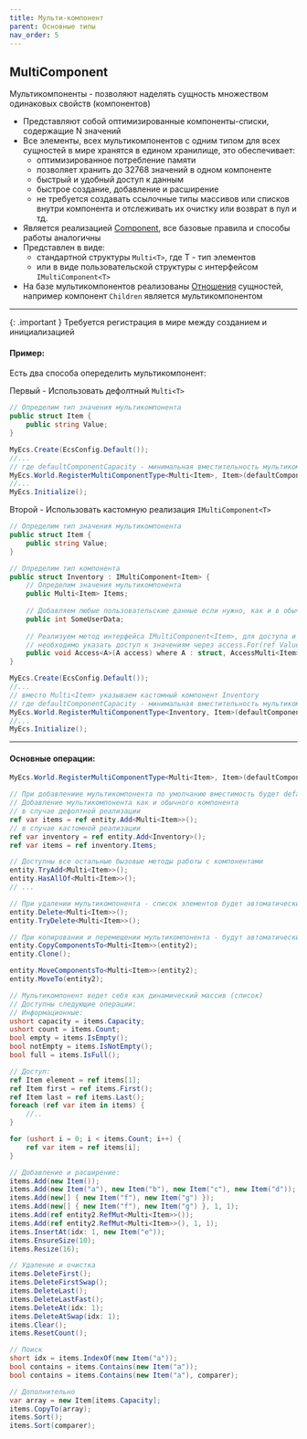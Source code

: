 ```yaml
---
title: Мульти-компонент
parent: Основные типы
nav_order: 5
---
```


## MultiComponent
Мультикомпоненты - позволяют наделять сущность множеством одинаковых свойств (компонентов)
- Представляют собой оптимизированные компоненты-списки, содержащие N значений
- Все элементы, всех мультикомпонентов с одним типом для всех сущностей в мире хранятся в едином хранилище, это обеспечивает:
  - оптимизированное потребление памяти
  - позволяет хранить до 32768 значений в одном компоненте
  - быстрый и удобный доступ к данным
  - быстрое создание, добавление и расширение
  - не требуется создавать ссылочные типы массивов или списков внутри компонента и отслеживать их очистку или возврат в пул и тд.
- Является реализацией [Component](#component), все базовые правила и способы работы аналогичны
- Представлен в виде:
  - стандартной структуры `Multi<T>`, где T - тип элементов
  - или в виде пользовательской структуры с интерфейсом `IMultiComponent<T>`
- На базе мультикомпонентов реализованы [Отношения](#отношения) сущностей, например компонент `Children` является мультикомпонентом

___

{: .important }
Требуется регистрация в мире между созданием и инициализацией


#### Пример:  
Есть два способа опеределить мультикомпонент: 

Первый - Использовать дефолтный `Multi<T>`

```c#
// Определим тип значения мультикомпонента 
public struct Item {
    public string Value;
}

MyEcs.Create(EcsConfig.Default());
//...
// где defaultComponentCapacity - минимальная вместительность мультикомпонента, со степенью двойки, в диапазоне от 4 до 32768  (4, 8, 16, 32 ...)
MyEcs.World.RegisterMultiComponentType<Multi<Item>, Item>(defaultComponentCapacity: 4); 
//...
MyEcs.Initialize();
```

Второй - Использовать кастомную реализация `IMultiComponent<T>`

```c#
// Определим тип значения мультикомпонента 
public struct Item {
    public string Value;
}

// Определим тип компонента 
public struct Inventory : IMultiComponent<Item> {
    // Определим значения мультикомпонента
    public Multi<Item> Items;
    
    // Добавляем любые пользовательские данные если нужно, как и в обычный компонент
    public int SomeUserData;
    
    // Реализуем метод интерфейса IMultiComponent<Item>, для доступа и автоматического менеджемента значений
    // необходимо указать доступ к значениям через access.For(ref Values)
    public void Access<A>(A access) where A : struct, AccessMulti<Item> => access.For(ref Items);
}

MyEcs.Create(EcsConfig.Default());
//...
// вместо Multi<Item> указываем кастомный компонент Inventory
// где defaultComponentCapacity - минимальная вместительность мультикомпонента, со степенью двойки, в диапазоне от 4 до 32768  (4, 8, 16, 32 ...)
MyEcs.World.RegisterMultiComponentType<Inventory, Item>(defaultComponentCapacity: 4); 
//...
MyEcs.Initialize();
```
___

#### Основные операции:
```c#
MyEcs.World.RegisterMultiComponentType<Multi<Item>, Item>(defaultComponentCapacity: 4); 

// При добавлениие мультикомпонента по умолчанию вместимость будет defaultComponentCapacity, по мере добавления элементов будет расширяться 
// Добавление мультикомпонента как и обычного компонента
// в случае дефолтной реализации
ref var items = ref entity.Add<Multi<Item>>();
// в случае кастомной реализации
ref var inventory = ref entity.Add<Inventory>();
ref var items = ref inventory.Items;

// Доступны все остальные бызовые методы работы с компонентами
entity.TryAdd<Multi<Item>>();
entity.HasAllOf<Multi<Item>>();
// ...

// При удалении мультикомпонента - список элементов будет автоматически очищен
entity.Delete<Multi<Item>>();
entity.TryDelete<Multi<Item>>();

// При копировании и перемещении мультикомпонента - будут автоматически скопированы все элементы
entity.CopyComponentsTo<Multi<Item>>(entity2);
entity.Clone();

entity.MoveComponentsTo<Multi<Item>>(entity2);
entity.MoveTo(entity2);

// Мультикомпонент ведет себя как динамический массив (список)
// Доступны следующие операции:
// Информационные:
ushort capacity = items.Capacity;                                      // Текущая вместимость
ushort count = items.Count;                                            // Количество элементов
bool empty = items.IsEmpty();                                          // True если нет элементов
bool notEmpty = items.IsNotEmpty();                                    // True если есть элементы
bool full = items.IsFull();                                            // True если текущая емкость заполнена

// Доступ:
ref Item element = ref items[1];                                       // Индексатор
ref Item first = ref items.First();                                    // Сслыка на первый элемент
ref Item last = ref items.Last();                                      // Ссылка на последний элемент
foreach (ref var item in items) {                                      // Цикл foreach по ссылкам элементов
    //..
}

for (ushort i = 0; i < items.Count; i++) {                             // Цикл for по элементам
    ref var item = ref items[i];
}

// Добавление и расширение:
items.Add(new Item());                                                 // Добавить элемент
items.Add(new Item("a"), new Item("b"), new Item("c"), new Item("d")); // Добавить элементы (1 - 4)
items.Add(new[] { new Item("f"), new Item("g") });                     // Добавить элементы из массива
items.Add(new[] { new Item("f"), new Item("g") }, 1, 1);               // Добавить элементы из массива c указанием старта и количества
items.Add(ref entity2.RefMut<Multi<Item>>());                          // Добавить элементы из другого компонента
items.Add(ref entity2.RefMut<Multi<Item>>(), 1, 1);                    // Добавить элементы из другого компонента c указанием старта и количества
items.InsertAt(idx: 1, new Item("e"));                                 // Вставить элемент в указанный индекс, остальные элементы будут сдвинуты
items.EnsureSize(10);                                                  // Обеспечить вместимость еще на N элементов если требуется
items.Resize(16);                                                      // Расширить вместимость до N если требуется

// Удаление и очистка
items.DeleteFirst();                                                   // Удалить первый элемент и сдвинуть последующие (если важен порядок эелментов)
items.DeleteFirstSwap();                                               // Удалить первый элемент и заменить последним (если НЕ важен порядок эелментов) (Быстрее)
items.DeleteLast();                                                    // Удалить последний элемент и сбросить значение в default
items.DeleteLastFast();                                                // Удалить последний элемент и БЕЗ сброса значения в default (если НЕ важен сброс значения) (Быстрее)
items.DeleteAt(idx: 1);                                                // Удалить элемент по индексу и сдвинуть последующие (если важен порядок эелментов)
items.DeleteAtSwap(idx: 1);                                            // Удалить элемент по индексу и заменить последним (если НЕ важен порядок эелментов) (Быстрее)
items.Clear();                                                         // Очистить элементы и сбросить в default
items.ResetCount();                                                    // Сброс количества без очистки

// Поиск
short idx = items.IndexOf(new Item("a"));                              // Получить индекс элемента или -1
bool contains = items.Contains(new Item("a"));                         // Проверить наличие элемента с дефолтным IEqualityComparer
bool contains = items.Contains(new Item("a"), comparer);               // Проверить наличие элемента с кастомным IEqualityComparer

// Дополнительно
var array = new Item[items.Capacity];                                  
items.CopyTo(array);                                                   // Копировать элементы в указанный массив
items.Sort();                                                          // Отсортировать элементы c дефолтным Comparer
items.Sort(comparer);                                                  // Отсортировать элементы с переданым Comparer
```